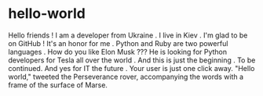 # hello-world
Hello friends !
I am a developer from Ukraine .
I live in Kiev .
I'm glad to be on GitHub ! It's an honor for me .
Python and Ruby are two powerful languages .
How do you like Elon Musk ???
He is looking for Python developers for Tesla all over the world .
And this is just the beginning .
To be continued.
And yes for IT the future .
Your user is just one click away.
"Hello world," tweeted the Perseverance rover, accompanying the words with a frame of the surface of Marse.
